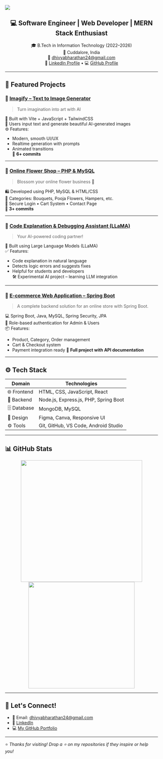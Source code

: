 <!-- 🌸 Banner Image -->
<img src="https://capsule-render.vercel.app/api?type=waving&color=0:da70d6,100:ba55d3&height=200&section=header&text=Hi%20I'm%20Dhivya%20B!&fontSize=35&fontColor=ffffff&animation=fadeIn" />

<h2 align="center">💻 Software Engineer | Web Developer | MERN Stack Enthusiast</h2>

<p align="center">
  🎓 B.Tech in Information Technology (2022–2026) <br/>
  📍 Cuddalore, India <br/>
  📧 <a href="mailto:dhivyabharathan24@gmail.com">dhivyabharathan24@gmail.com</a> <br/>
  🔗 <a href="https://www.linkedin.com/in/dhivya-b-45787a292" target="_blank">LinkedIn Profile</a> • 
  💻 <a href="https://github.com/Dhivya2718" target="_blank">GitHub Profile</a>
</p>

---

## 🚀 Featured Projects

### 🎨 [Imagify – Text to Image Generator](https://github.com/Dhivya2718/Imagify-text-to-image-ai)
> Turn imagination into art with AI

🧠 Built with Vite + JavaScript + TailwindCSS  
🌈 Users input text and generate beautiful AI-generated images  
⚙️ Features:
- Modern, smooth UI/UX  
- Realtime generation with prompts  
- Animated transitions  
🔁 **6+ commits**

---

### 🌸 [Online Flower Shop – PHP & MySQL](https://github.com/Dhivya2718/online-flower-shop-php-mysql)
> Blossom your online flower business 🌼

🛍️ Developed using PHP, MySQL & HTML/CSS  
💐 Categories: Bouquets, Pooja Flowers, Hampers, etc.  
🔐 Secure Login • Cart System • Contact Page  
📄 **3+ commits**

---

### 🤖 [Code Explanation & Debugging Assistant (LLaMA)](https://github.com/Dhivya2718/code-debug-assistant-llama) 
> Your AI-powered coding partner!

🧠 Built using Large Language Models (LLaMA)  
✅ Features:
- Code explanation in natural language  
- Detects logic errors and suggests fixes  
- Helpful for students and developers  
🛠️ Experimental AI project – learning LLM integration

---

### 🛒 [E-commerce Web Application – Spring Boot](https://github.com/Dhivya2718/E-commerce_project_SpringBoot)
> A complete backend solution for an online store with Spring Boot.

💻 Spring Boot, Java, MySQL, Spring Security, JPA  
🔐 Role-based authentication for Admin & Users  
📦 Features:
- Product, Category, Order management
- Cart & Checkout system
- Payment integration ready
📄 **Full project with API documentation**

---

## ⚙️ Tech Stack

| Domain         | Technologies                          |
|----------------|----------------------------------------|
| 🌐 Frontend     | HTML, CSS, JavaScript, React           |
| 🧪 Backend       | Node.js, Express.js, PHP, Spring Boot  |
| 🗄️ Database      | MongoDB, MySQL                        |
| 🎨 Design        | Figma, Canva, Responsive UI           |
| ⚙️ Tools         | Git, GitHub, VS Code, Android Studio  |

---

## 📊 GitHub Stats

<p align="center">
  <img src="https://github-readme-stats.vercel.app/api?username=Dhivya2718&show_icons=true&theme=radical" width="400"/>
  <img src="https://github-readme-stats.vercel.app/api/top-langs/?username=Dhivya2718&layout=compact&theme=radical" width="350"/>
</p>

---

## 💬 Let's Connect!

- 📧 Email: dhivyabharathan24@gmail.com  
- 💼 [LinkedIn](https://www.linkedin.com/in/dhivya-b-45787a292)  
- 💻 [My GitHub Portfolio](https://github.com/Dhivya2718)

---

⭐ *Thanks for visiting! Drop a ⭐ on my repositories if they inspire or help you!*
